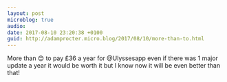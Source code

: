 ```yaml
---
layout: post
microblog: true
audio: 
date: 2017-08-10 23:20:38 +0100
guid: http://adamprocter.micro.blog/2017/08/10/more-than-to.html
---
```

More than 😊 to pay £36 a year for @Ulyssesapp even if there was 1 major update a year it would be worth it but I know now it will be even better than that!
